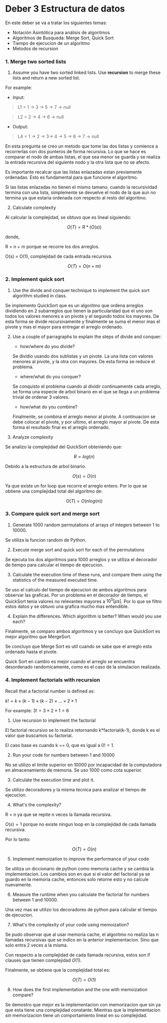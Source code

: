 # Deber 3 Estructura de datos
En este deber se va a tratar los siguientes temas:

* Notación Asintótica para análisis de algoritmos
* Algoritmos de Busqueda: Merge Sort, Quick Sort
* Tiempo de ejecucion de un algoritmo 
* Metodos de recursion

### 1. Merge two sorted lists

1. Assume you have two sorted linked lists. Use **recursion** to merge these lists and return a new sorted list. 

For example:

- Input: 

> L1 = 1 -> 3 -> 5 -> 7 -> null

> L2 = 2 -> 4 -> 6 -> null

- Output:

> L4 = 1 -> 2 -> 3-> 4 -> 5 -> 6 -> 7 -> null

En esta pregunta se creo un metodo que tome las dos listas y comience a recorrerlas con dos punteros de forma recursiva. Lo que se hace es comparar el nodo de ambas listas, el que sea menor se guarda y se realiza la entrada recursiva del siguiente nodo y la otra lista que no se afecto. 

Es importante recalcar que las listas enlazadas estan previamente ordenadas. Esto es fundamental para que funcione el algoritmo.

Si las listas enlazadas no tienen el mismo tamano, cuando la recursividad termina con una lista, simplemente se devuelve el nodo de la que aun no termina ya que estaria ordenada con respecto al resto del algoritmo.

2. Calculate complexity

Al calcular la complejidad, se obtuvo que es lineal siguiendo:

$$O(T) = R*(O(s))$$

donde,

R = n + m porque se recorre los dos arreglos.

O(s) = O(1), complejidad de cada entrada recursiva.

$$O(T) = O(n+m)$$

### 2. Implement quick sort

1. Use the divide and conquer technique to implement the quick sort algorithm studied in class. 

Se implemento QuickSort que es un algoritmo que ordena arreglos dividiendo en 2 subarreglos que tienen la particularidad que el uno son todos los valores menores a un pivote y el segundo todos los mayores. De esta forma se divide recursivamente y finalmente se suma el menor mas el pivote y mas el mayor para entregar el arreglo ordenado.

2. Use a couple of parragraphs to explain the steps of divide and conquer:
    - how/where do you divide?

    Se dividio usando dos sublistas y un pivote. La una lista con valores menores al pivote, y la otra con mayores. De esta forma se reduce el problema.

    - where/what do you conquer?

    Se conquisto el problema cuando al dividir continuamente cada arreglo, se forma una especie de arbol binario en el que se llega a un problema trivial de ordenar 3 valores. 

    - how/what do you combine?
    
    Finalmente, se combina el arreglo menor al pivote. A continuacion se debe colocar el pivote, y por ultimo, el arreglo mayor al pivote. De esta forma el resultado final es el arreglo ordenado.

3. Analyze complexity

Se analizo la complejidad del QuickSort obteniendo que:

$$R = log(n)$$

Debido a la estructura de arbol binario.

$$O(s) = O(n)$$

Ya que existe un for loop que recorre el arreglo entero. Por lo que se obtiene una complejidad total del algoritmo de:

$$O(T) = O(nlog(n))$$

### 3. Compare quick sort and merge sort

1. Generate 1000 random permutations of arrays of integers between 1 to 10000.

Se utiliza la funcion random de Python.

2. Execute merge sort and quick sort for each of the permutations

Se ejecuta los dos algoritmos para 1000 arreglos y se utiliza el decorador de tiempo para calcular el tiempo de ejecucion.

3. Calculate the execution time of these runs, and compare them using the statistics of the measured executed time.

Se uso el calculo del tiempo de ejecucion de ambos algoritmos para observar las graficas. Por un problema en el decorador de tiempo, el QuickSort tenia valores no relevantes mayores a $10^5 [\mu s]$. Por lo que se filtro estos datos y se obtuvo una grafica mucho mas entendible. 

4. Explain the differences. Which algorithm is better? When would you use each?

Finalmente, se comparo ambos algoritmos y se concluyo que QuickSort es mejor algoritmo que MergeSort.

Se concluyo que Merge Sort es util cuando se sabe que el arreglo esta ordenado hasta el pivote.

Quick Sort en cambio es mejor cuando el arreglo se encuentra desordenado randomicamente, como es el caso de la simulacion realizada. 

### 4. Implement factorials with recursion

Recall that a factorial number is defined as:

$k! = k \times (k-1) \times (k-2) \times ... \times 2 \times 1$

For example: $3! = 3 \times 2 \times 1 = 6$

1. Use recursion to implement the factorial

El factorial recursivo se lo realiza retornando k*factorial(k-1), donde k es el valor que buscamos su factorial. 

El caso base es cuando k == 0, que es igual a $0! = 1$.

2. Run your code for numbers between 1 and 10000

No se utilizo el limite superior en 10000 por incapacidad de la computadora en almacenamiento de memoria. Se uso 1000 como cota superior. 

3. Calculate the execution time and plot it. 

Se utilizo decoradores y la misma tecnica para analizar el tiempo de ejecucion.

4. What's the complexity?

R = n ya que se repite n veces la llamada recursiva. 

$O(s) = 1$ porque no existe ningun loop en la complejidad de cada llamada recursiva. 

Por lo tanto:

$$O(T) = O(n)$$

5. Implement memoization to improve the performance of your code

Se utiliza un diccionario de python como memoria cache y se cambia la implementacion. Los cambios son en que si el valor del factorial ya se guardo en la memoria cache, entonces solo retorne esto y no calcule nuevamente. 

6. Measure the runtime when you calculate the factorial for numbers between 1 and 10000.

Una vez mas se utilizo los decoradores de python para calcular el tiempo de ejecucion.

7. What's the complexity of your code using memoization?

Se pudo observar que al usar memoria cache, el algoritmo no realiza las n llamadas recursivas que se indico en la anterior implementacion. Sino que solo entra 2 veces a la misma.

Con respecto a la complejidad de cada llamada recursiva, estos son if clauses que tienen complejidad $O(1)$.

Finalmente, se obtiene que la complejidad total es:

$$O(T) = O(1)$$

8. How does the first implementation and the one with memoization compare?

Se demostro que mejor es la implementacion con memorizacion que sin ya que esta tiene una complejidad constante. Mientras que la implementacion sin memorizacion tiene un comportamiento lineal en su complejidad. 